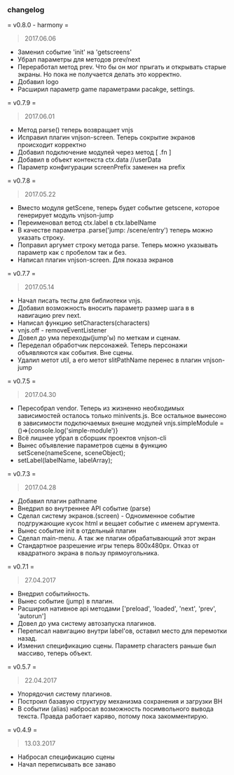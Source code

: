### changelog

= v0.8.0 - harmony =
> 2017.06.06 
  * Заменил событие 'init' на 'getscreens'
  * Убрал параметры для методов prev/next
  * Переработал метод prev. Что бы он мог прыгать и открывать старые экраны. Но пока не получается делать это корректно.
  * Добавил logo
  * Расширил параметр game параметрами pacakge, settings.

= v0.7.9 =
> 2017.06.01
  * Метод parse() теперь возвращает vnjs
  * Исправил плагин vnjson-screen. Теперь сокрытие экранов происходит корректно
  * Добавил подключение модулей через метод [ .fn ]
  * Добавил в объект контекста ctx.data //userData
  * Параметр конфигурации screenPrefix заменен на prefix

= v0.7.8 =
> 2017.05.22
  * Вместо модуля getScene, теперь будет событие getscene, которое генерирует модуль vnjson-jump
  * Переименовал ветод ctx.label в ctx.labelName
  * В качестве параметра .parse('jump: /scene/entry') теперь можно указать строку.
  * Поправил аргумет строку метода parse. Теперь можно указывать параметр как с пробелом так и без.
  * Написал плагин vnjson-screen. Для показа экранов


= v0.7.7 =
> 2017.05.14
  * Начал писать тесты для библиотеки vnjs.
  * Добавил возможность вносить параметр размер шага в в навигацию prev next.
  * Написал функцию setCharacters(characters)
  * vnjs.off - removeEventListener
  * Довел до ума переходы(jump'ы) по меткам и сценам.
  * Переделал обработчик персонажей. Теперь персонажи
    объявляются как события. Вне сцены.
  * Удалил метот util, а его метот slitPathName перенес в плагин vnjson-jump

= v0.7.5 =
> 2017.04.30
  * Пересобрал vendor. Теперь из жизненно необходимых зависимостей осталось только minivents.js. Все остальное вынесоно в зависимости подключаемых внешне модулей vnjs.simpleModule = ()=>{console.log('simple-module')}
  * Всё лишнее убрал в сборшик проектов vnjson-cli
  * Вынес объявление параметров сцены в функцию setScene(nameScene, sceneObject);
  * setLabel(labelName, labelArray);

= v0.7.3  =
> 2017.04.28
  * Добавил плагин pathname
  * Внедрил во внутреннее API событие (parse) 
  * Сделал систему экранов.(screen) - Одноименное событие
    подгружающие кусок html и вещает событие с именем аргумента.
  * Вынес событие init в отдельный плагин
  * Сделал main-menu. А так же плагин обрабатывающий этот экран
  * Стандартное разрешение игры теперь 800x480px. Отказ от квадратного экрана в пользу прямоугольника. 

= v0.7.1 =
> 27.04.2017
  * Внедрил событийность. 
  * Вынес событие (jump) в плагин.
  * Расширил нативное api методами ['preload', 'loaded', 'next', 'prev', 'autorun']
  * Довел до ума систему автозапуска плагинов.
  * Переписал навигацию внутри label'ов, оставил место для перемотки назад. 
  * Изменил спецификацию сцены. Параметр characters раньше был массиво, теперь объект.

= v0.5.7 =
> 22.04.2017
  * Упорядочил систему плагинов. 
  * Построил базавую структуру механизма сохранения и загрузки ВН
  * В событии (alias) набросал возможность посимвольного вывода текста. Правда работает каряво, потому пока закомментирую.

= v0.4.9 =  
> 13.03.2017
  * Набросал спецификацию сцены
  * Начал переписывать все занаво
